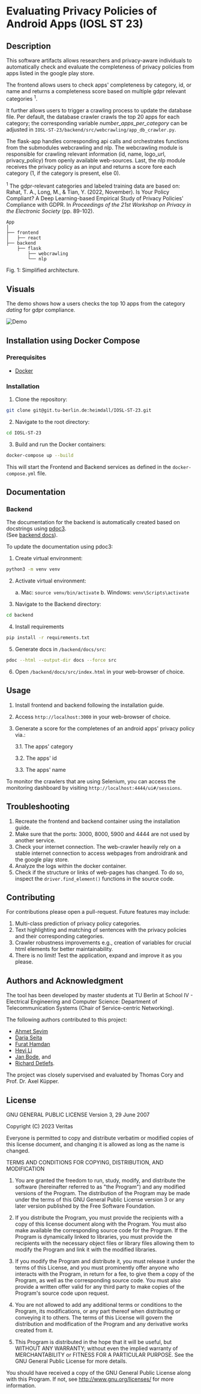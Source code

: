 # Evaluating Privacy Policies of Android Apps (IOSL ST 23)


## Description
This software artifacts allows researchers and privacy-aware individuals to automatically check and evaluate the completeness of privacy policies from apps listed in the google play store. 

The frontend allows users to check apps' completeness by category, id, or name and returns a completeness score based on multiple gdpr relevant categories <sup>1</sup>. 

It further allows users to trigger a crawling process to update the database file. Per default, the database crawler crawls the top 20 apps for each category; the corresponding variable _number_apps_per_category_ can be adjusted in ```IOSL-ST-23/backend/src/webcrawling/app_db_crawler.py```.

The flask-app handles corresponding api calls and orchestrates functions from the submodules webcrawling and nlp. The webcrawling module is responsible for crawling relevant information (id, name, logo_url, privacy_policy) from openly available web-sources. Last, the nlp module receives the privacy policy as an input and returns a score fore each category (1, if the category is present, else 0).

<sup>1</sup> The gdpr-relevant categories and labeled training data are based on: <br>
Rahat, T. A., Long, M., & Tian, Y. (2022, November). Is Your Policy Compliant? A Deep Learning-based Empirical Study of Privacy Policies' Compliance with GDPR. In *Proceedings of the 21st Workshop on Privacy in the Electronic Society* (pp. 89-102).

```
App
│
├── frontend
│   ├── react
├── backend
    ├── flask
        ├── webcrawling
        └── nlp

```
Fig. 1: Simplified architecture. 

## Visuals
The demo shows how a users checks the top 10 apps from the category _dating_ for gdpr compliance.

![Demo](example/demo.gif)

## Installation using Docker Compose

### Prerequisites
* [Docker](https://www.docker.com)

### Installation
1. Clone the repository:

```bash
git clone git@git.tu-berlin.de:heimdall/IOSL-ST-23.git
```

2. Navigate to the root directory:

```bash
cd IOSL-ST-23
```

3. Build and run the Docker containers:

```bash
docker-compose up --build
```

This will start the Frontend and Backend services as defined in the `docker-compose.yml` file.

## Documentation

### Backend
The documentation for the backend is automatically created based on docstrings using [pdoc3](https://github.com/pdoc3/pdoc). <br> (See [backend docs](backend/docs/src/index.html)).

To update the documentation using pdoc3:

1. Create virtual environment:

```bash
python3 -m venv venv
```

2. Activate virtual environment:

    a. Mac: ```source venv/bin/activate```
    b. Windows: ```venv\Scripts\activate```


3. Navigate to the Backend directory:

```bash
cd backend
```

4. Install requirements

```bash
pip install -r requirements.txt
```

5. Generate docs in ```/backend/docs/src```:

```bash
pdoc --html --output-dir docs --force src
```

6. Open ```/backend/docs/src/index.html``` in your web-browser of choice.

## Usage
1. Install frontend and backend following the installation guide.
2. Access ```http://localhost:3000``` in your web-browser of choice.
3. Generate a score for the completenes of an android apps' privacy policy via.:

    3.1. The apps' category

    3.2. The apps' id

    3.3. The apps' name

To monitor the crawlers that are using Selenium, you can access the monitoring dashboard by visiting ```http://localhost:4444/ui#/sessions```. 

## Troubleshooting
1. Recreate the frontend and backend container using the installation guide.
2. Make sure that the ports: 3000, 8000, 5900 and 4444 are not used by another service. 
3. Check your internet connection. The web-crawler heavily rely on a stable internet connection to access webpages from androidrank and the google play store.
4. Analyze the logs within the docker container.
5. Check if the structure or links of web-pages has changed. To do so, inspect the ```driver.find_element()``` functions in the source code. 

## Contributing
For contributions please open a pull-request. Future features may include: 
1. Multi-class prediction of privacy policy categories.
2. Text highlighting and matching of sentences with the privacy policies and their corresponding categories.
3. Crawler robustness improvements e.g., creation of variables for crucial html elements for better maintainability. 
4. There is no limit! Test the application, expand and improve it as you please.

## Authors and Acknowledgment
The tool has been developed by master students at TU Berlin at School IV - Electrical Engineering and Computer Science: Department of Telecommunication Systems (Chair of Service-centric Networking).

The following authors contributed to this project:
* [Ahmet Sevim](https://www.linkedin.com/in/sevimahmet/)
* [Daria Seita](https://www.linkedin.com/in/daria-seita-b346b7187/)
* [Furat Hamdan](https://www.linkedin.com/in/furat-hamdan-9b77b8256/)
* [Heyi Li]()
* [Jan Bode](https://www.linkedin.com/in/bode-jan/), and 
* [Richard Detlefs]().

The project was closely supervised and evaluated by Thomas Cory and Prof. Dr. Axel Küpper.

## License
GNU GENERAL PUBLIC LICENSE
Version 3, 29 June 2007

Copyright (C) 2023 Veritas

Everyone is permitted to copy and distribute verbatim or modified copies of this license document, and changing it is allowed as long as the name is changed.

TERMS AND CONDITIONS FOR COPYING, DISTRIBUTION, AND MODIFICATION

1. You are granted the freedom to run, study, modify, and distribute the software (hereinafter referred to as "the Program") and any modified versions of the Program. The distribution of the Program may be made under the terms of this GNU General Public License version 3 or any later version published by the Free Software Foundation.

2. If you distribute the Program, you must provide the recipients with a copy of this license document along with the Program. You must also make available the corresponding source code for the Program. If the Program is dynamically linked to libraries, you must provide the recipients with the necessary object files or library files allowing them to modify the Program and link it with the modified libraries.

3. If you modify the Program and distribute it, you must release it under the terms of this License, and you must prominently offer anyone who interacts with the Program, in return for a fee, to give them a copy of the Program, as well as the corresponding source code. You must also provide a written offer valid for any third party to make copies of the Program's source code upon request.

4. You are not allowed to add any additional terms or conditions to the Program, its modifications, or any part thereof when distributing or conveying it to others. The terms of this License will govern the distribution and modification of the Program and any derivative works created from it.

5. This Program is distributed in the hope that it will be useful, but WITHOUT ANY WARRANTY; without even the implied warranty of MERCHANTABILITY or FITNESS FOR A PARTICULAR PURPOSE. See the GNU General Public License for more details.

You should have received a copy of the GNU General Public License along with this Program. If not, see http://www.gnu.org/licenses/ for more information.

